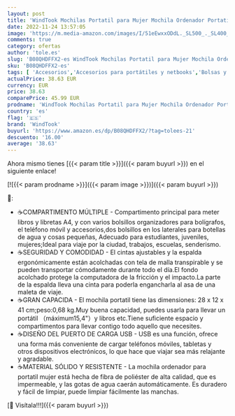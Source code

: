 ```yaml
---
layout: post
title: 'WindTook Mochilas Portatil para Mujer Mochila Ordenador Portatil 15.4 Pulgadas Multifuncional Bolso Mujer Impermeable con Puerto USB de la Vida Diaria Trabajo Viaja Polvo Púrpura L/W/H:28x12x41cm'
date: 2022-11-24 13:57:05
image: 'https://m.media-amazon.com/images/I/51eEwxxODdL._SL500_._SL400_.jpg'
comments: true
category: ofertas
author: 'tole.es'
slug: 'B08QHDFFX2-es WindTook Mochilas Portatil para Mujer Mochila Ordenador...'
sku: 'B08QHDFFX2-es'
tags: [ 'Accesorios','Accesorios para portátiles y netbooks','Bolsas y fundas para portátiles y netbooks','Equipaje y accessorios de viaje','Informática','Mochilas','Mochilas para portátiles y netbooks','Mochilas tipo casual','Moda','mochila','windtook','🇪🇸', ]
actualPrice: 38.63 EUR
currency: EUR
price: 38.63
comparePrice: 45.99 EUR
prodname: 'WindTook Mochilas Portatil para Mujer Mochila Ordenador Portatil 15.4 Pulgadas Multifuncional Bolso Mujer Impermeable con Puerto USB de la Vida Diaria Trabajo Viaja Polvo Púrpura L/W/H:28x12x41cm'
country: 'es'
flag: '🇪🇸'
brand: 'WindTook'
buyurl: 'https://www.amazon.es/dp/B08QHDFFX2/?tag=tolees-21'
descuento: '16.00'
average: '38.63'
---
```


Ahora mismo tienes [{{< param title >}}]({{< param buyurl >}}) en el siguiente enlace!

[![{{< param prodname >}}]({{< param image >}})]({{< param buyurl >}})

🔎:

- ☕COMPARTIMENTO MÚLTIPLE - Compartimento principal para meter libros y libretas A4, y con varios bolsillos organizadores para bolígrafos, el teléfono móvil y accesorios,dos bolsillos en los laterales para botellas de agua y cosas pequeñas, Adecuado para estudiantes, juveniles, mujeres;Ideal para viaje por la ciudad, trabajos, escuelas, senderismo.
- ☕SEGURIDAD Y COMODIDAD - El cintas ajustables y la espalda ergonómicamente están acolchadas con tela de malla transpirable y se pueden transportar cómodamente durante todo el día.El fondo acolchado protege la computadora de la fricción y el impacto.La parte de la espalda lleva una cinta para poderla engancharla al asa de una maleta de viaje.
- ☕GRAN CAPACIDA - El mochila portatil tiene las dimensiones: 28 x 12 x 41 cm;peso:0,68 kg.Muy buena capacidad, puedes usarla para llevar un portátil （máximum15,4"）y libros etc.Tiene suficiente espacio y compartimentos para llevar contigo todo aquello que necesites.
- ☕DISEÑO DEL PUERTO DE CARGA USB - USB es una función, ofrece una forma más conveniente de cargar teléfonos móviles, tabletas y otros dispositivos electrónicos, lo que hace que viajar sea más relajante y agradable.
- ☕MATERIAL SÓLIDO Y RESISTENTE - La mochila ordenador para portatil mujer está hecha de fibra de poliéster de alta calidad, que es impermeable, y las gotas de agua caerán automáticamente. Es duradero y fácil de limpiar, puede limpiar fácilmente las manchas.

[🛒 Visítala!!!]({{< param buyurl >}})
